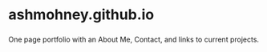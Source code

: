 # ashmohney.github.io

#####
One page portfolio with an About Me, Contact, and links to current projects. 